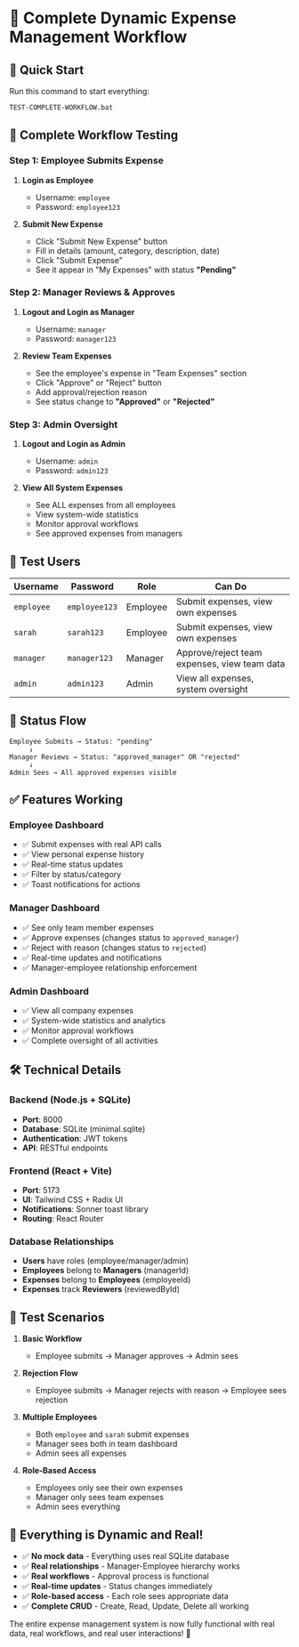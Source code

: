 # 🎉 Complete Dynamic Expense Management Workflow

## 🚀 Quick Start

Run this command to start everything:
```bash
TEST-COMPLETE-WORKFLOW.bat
```

## 🔄 Complete Workflow Testing

### Step 1: Employee Submits Expense
1. **Login as Employee**
   - Username: `employee`
   - Password: `employee123`

2. **Submit New Expense**
   - Click "Submit New Expense" button
   - Fill in details (amount, category, description, date)
   - Click "Submit Expense"
   - See it appear in "My Expenses" with status **"Pending"**

### Step 2: Manager Reviews & Approves
1. **Logout and Login as Manager**
   - Username: `manager`
   - Password: `manager123`

2. **Review Team Expenses**
   - See the employee's expense in "Team Expenses" section
   - Click "Approve" or "Reject" button
   - Add approval/rejection reason
   - See status change to **"Approved"** or **"Rejected"**

### Step 3: Admin Oversight
1. **Logout and Login as Admin**
   - Username: `admin`
   - Password: `admin123`

2. **View All System Expenses**
   - See ALL expenses from all employees
   - View system-wide statistics
   - Monitor approval workflows
   - See approved expenses from managers

## 👥 Test Users

| Username | Password | Role | Can Do |
|----------|----------|------|---------|
| `employee` | `employee123` | Employee | Submit expenses, view own expenses |
| `sarah` | `sarah123` | Employee | Submit expenses, view own expenses |
| `manager` | `manager123` | Manager | Approve/reject team expenses, view team data |
| `admin` | `admin123` | Admin | View all expenses, system oversight |

## 🔄 Status Flow

```
Employee Submits → Status: "pending"
     ↓
Manager Reviews → Status: "approved_manager" OR "rejected"
     ↓
Admin Sees → All approved expenses visible
```

## ✅ Features Working

### Employee Dashboard
- ✅ Submit expenses with real API calls
- ✅ View personal expense history  
- ✅ Real-time status updates
- ✅ Filter by status/category
- ✅ Toast notifications for actions

### Manager Dashboard  
- ✅ See only team member expenses
- ✅ Approve expenses (changes status to `approved_manager`)
- ✅ Reject with reason (changes status to `rejected`)
- ✅ Real-time updates and notifications
- ✅ Manager-employee relationship enforcement

### Admin Dashboard
- ✅ View all company expenses
- ✅ System-wide statistics and analytics
- ✅ Monitor approval workflows
- ✅ Complete oversight of all activities

## 🛠️ Technical Details

### Backend (Node.js + SQLite)
- **Port**: 8000
- **Database**: SQLite (minimal.sqlite)
- **Authentication**: JWT tokens
- **API**: RESTful endpoints

### Frontend (React + Vite)
- **Port**: 5173  
- **UI**: Tailwind CSS + Radix UI
- **Notifications**: Sonner toast library
- **Routing**: React Router

### Database Relationships
- **Users** have roles (employee/manager/admin)
- **Employees** belong to **Managers** (managerId)
- **Expenses** belong to **Employees** (employeeId)
- **Expenses** track **Reviewers** (reviewedById)

## 🎯 Test Scenarios

1. **Basic Workflow**
   - Employee submits → Manager approves → Admin sees

2. **Rejection Flow**
   - Employee submits → Manager rejects with reason → Employee sees rejection

3. **Multiple Employees**
   - Both `employee` and `sarah` submit expenses
   - Manager sees both in team dashboard
   - Admin sees all expenses

4. **Role-Based Access**
   - Employees only see their own expenses
   - Manager only sees team expenses
   - Admin sees everything

## 🌟 Everything is Dynamic and Real!

- ✅ **No mock data** - Everything uses real SQLite database
- ✅ **Real relationships** - Manager-Employee hierarchy works
- ✅ **Real workflows** - Approval process is functional  
- ✅ **Real-time updates** - Status changes immediately
- ✅ **Role-based access** - Each role sees appropriate data
- ✅ **Complete CRUD** - Create, Read, Update, Delete all working

The entire expense management system is now fully functional with real data, real workflows, and real user interactions! 🎊